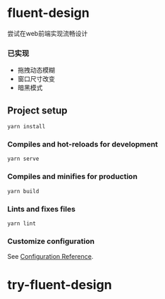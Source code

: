 # fluent-design
尝试在web前端实现流畅设计
### 已实现
* 拖拽动态模糊
* 窗口尺寸改变
* 暗黑模式
## Project setup
```
yarn install
```

### Compiles and hot-reloads for development
```
yarn serve
```

### Compiles and minifies for production
```
yarn build
```

### Lints and fixes files
```
yarn lint
```

### Customize configuration
See [Configuration Reference](https://cli.vuejs.org/config/).
# try-fluent-design
